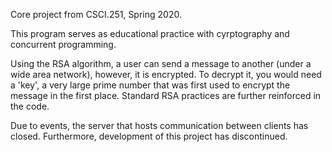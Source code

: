 Core project from CSCI.251, Spring 2020.

This program serves as educational practice with cyrptography and concurrent programming. 

Using the RSA algorithm, a user can send a message to another (under a wide area network), however, it is encrypted. To decrypt it, you would need
a 'key', a very large prime number that was first used to encrypt the message in the first place. Standard RSA practices are further reinforced in the code.

Due to events, the server that hosts communication between clients has closed. Furthermore, development of this project has discontinued.
